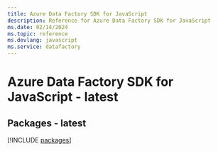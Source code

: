 ```yaml
---
title: Azure Data Factory SDK for JavaScript
description: Reference for Azure Data Factory SDK for JavaScript
ms.date: 02/14/2024
ms.topic: reference
ms.devlang: javascript
ms.service: datafactory
---
```

# Azure Data Factory SDK for JavaScript - latest
## Packages - latest
[!INCLUDE [packages](data-factory-index.md)]